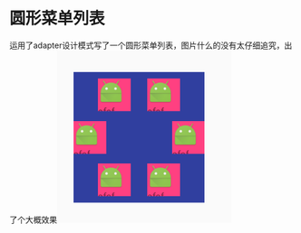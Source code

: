 # 圆形菜单列表

运用了adapter设计模式写了一个圆形菜单列表，图片什么的没有太仔细追究，出了个大概效果![此处输入图片的描述][1]


  [1]: https://github.com/GodP/CircleMenuLayout/blob/master/1.png